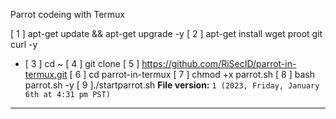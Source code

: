Parrot codeing with Termux

  [ 1 ] apt-get update && apt-get upgrade -y
  [ 2 ] apt-get install wget proot git curl -y
- [ 3 ] cd ~
  [ 4 ] git clone
  [ 5 ] https://github.com/RiSecID/parrot-in-termux.git
  [ 6 ] cd parrot-in-termux
  [ 7 ] chmod +x parrot.sh
  [ 8 ] bash parrot.sh -y
  [ 9 ]./startparrot.sh
**File version:** `1 (2023, Friday, January 6th at 4:31 pm PST)`

***
